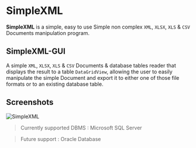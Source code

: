 # SimpleXML
**SimpleXML**  is a simple, easy to use Simple non complex `XML`, `XLSX`, `XLS` & `CSV` Documents manipulation program.

## SimpleXML-GUI
A simple `XML`, `XLSX`, `XLS` & `CSV` Documents & database tables reader that displays the result to a table `DataGridView`, allowing the user to easily manipulate the simple Document and export it to either one of those file formats or to an existing database table.

## Screenshots

![SimpleXML](https://i.imgur.com/pnH5Prq.png)


> Currently supported DBMS : Microsoft SQL Server

> Future support : Oracle Database
